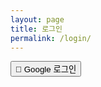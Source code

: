 ```yaml
---
layout: page
title: 로그인
permalink: /login/
---
```


<div id="auth-section">
  <button id="login-btn">🔐 Google 로그인</button>

  <div id="user-info" style="display:none;">
    <p>👤 <span id="user-email"></span> 님, 환영합니다!</p>
    <button id="logout-btn">🚪 로그아웃</button>
  </div>
</div>

<!-- Firebase SDK -->
<script src="https://www.gstatic.com/firebasejs/10.8.1/firebase-app.js"></script>
<script src="https://www.gstatic.com/firebasejs/10.8.1/firebase-auth.js"></script>

<script>
  const firebaseConfig = {
    apiKey: "AIzaSyDXB4ilHCdpWzc93i_ZuXy28XF0WD5sRmw",
    authDomain: "csi500.firebaseapp.com",
    databaseURL: "https://csi500-default-rtdb.firebaseio.com",
    projectId: "csi500",
    storageBucket: "csi500.firebasestorage.app",
    messagingSenderId: "156115395881",
    appId: "1:156115395881:web:9b02926e36e8cec3564338",
    measurementId: "G-M76XFGXLWD"
  };

  firebase.initializeApp(firebaseConfig);
  const auth = firebase.auth();

  function showUser(email) {
    document.getElementById("login-btn").style.display = "none";
    document.getElementById("user-info").style.display = "block";
    document.getElementById("user-email").innerText = email;
  }

  function signIn() {
    const provider = new firebase.auth.GoogleAuthProvider();
    auth.signInWithPopup(provider)
      .then((result) => {
        const user = result.user;
        localStorage.setItem("user", JSON.stringify({
          uid: user.uid,
          email: user.email
        }));
        showUser(user.email);
      })
      .catch((error) => {
        alert("❌ 로그인 실패: " + error.message);
        console.error(error);
      });
  }

  function signOut() {
    auth.signOut().then(() => {
      localStorage.removeItem("user");
      location.reload();
    });
  }

  window.onload = () => {
    const loginBtn = document.getElementById("login-btn");
    const logoutBtn = document.getElementById("logout-btn");

    if (loginBtn) loginBtn.addEventListener("click", signIn);
    if (logoutBtn) logoutBtn.addEventListener("click", signOut);

    const saved = localStorage.getItem("user");
    if (saved) {
      const parsed = JSON.parse(saved);
      showUser(parsed.email);
    }
  };
</script>
